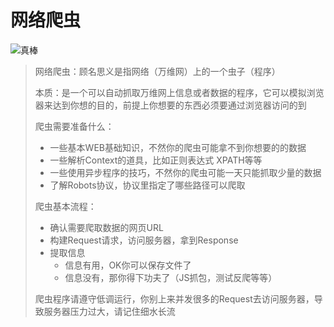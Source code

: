 # 网络爬虫
<img  src="https://macoding1994.github.io/Python-for-GitBook/Python/爬虫/images/hahaha.gif"  alt="真棒" align=center />

> 网络爬虫：顾名思义是指网络（万维网）上的一个虫子（程序）
>
> 本质：是一个可以自动抓取万维网上信息或者数据的程序，它可以模拟浏览器来达到你想的目的，前提上你想要的东西必须要通过浏览器访问的到
>
> 爬虫需要准备什么：
>
> * 一些基本WEB基础知识，不然你的爬虫可能拿不到你想要的的数据
> * 一些解析Context的道具，比如正则表达式 XPATH等等
> * 一些使用异步程序的技巧，不然你的爬虫可能一天只能抓取少量的数据
> * 了解Robots协议，协议里指定了哪些路径可以爬取
>
> 爬虫基本流程：
>
> * 确认需要爬取数据的网页URL
> * 构建Request请求，访问服务器，拿到Response
> * 提取信息
>   * 信息有用，OK你可以保存文件了
>   * 信息没有，那你得下功夫了（JS抓包，测试反爬等等）
>
> 爬虫程序请遵守低调运行，你别上来并发很多的Request去访问服务器，导致服务器压力过大，请记住细水长流



